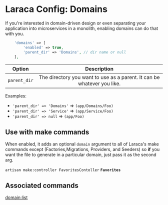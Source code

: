 # Laraca Config: Domains

If you're interested in domain-driven design or even separating your application into microservices in a monolith, enabling domains can do that with you.

```php
    'domains' => [
        'enabled' => true,
        'parent_dir' => 'Domains', // dir name or null
    ],
```

| Option       |                               Description                               |
| ------------ | :---------------------------------------------------------------------: |
| `parent_dir` | The directory you want to use as a parent. It can be whatever you like. |

Examples:

-   `'parent_dir' => 'Domains'` => `(app/Domains/Foo)`
-   `'parent_dir' => 'Service'` => `(app/Service/Foo)`
-   `'parent_dir' => null` => `(app/Foo)`

## Use with make commands

When enabled, it adds an optional `domain` argument to all of Laraca's make commands except (Factories,Migrations, Providers, and Seeders) so **if** you want the file to generate in a particular domain, just pass it as the second arg.

`artisan make:controller FavoritesContoller` **`Favorites`**

## Associated commands

[domain:list](/additional-commands#domain-list)
